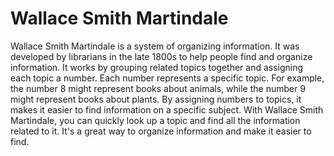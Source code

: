 # Wallace Smith Martindale

Wallace Smith Martindale is a system of organizing information. It was developed by librarians in the late 1800s to help people find and organize information. It works by grouping related topics together and assigning each topic a number. Each number represents a specific topic. For example, the number 8 might represent books about animals, while the number 9 might represent books about plants. By assigning numbers to topics, it makes it easier to find information on a specific subject. With Wallace Smith Martindale, you can quickly look up a topic and find all the information related to it. It's a great way to organize information and make it easier to find.
